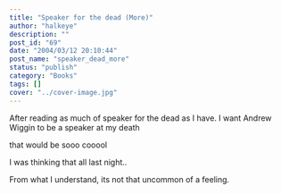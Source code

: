 ```yaml
---
title: "Speaker for the dead (More)"
author: "halkeye"
description: ""
post_id: "69"
date: "2004/03/12 20:10:44"
post_name: "speaker_dead_more"
status: "publish"
category: "Books"
tags: []
cover: "../cover-image.jpg"
---
```


After reading as much of speaker for the dead as I have. I want Andrew Wiggin to be a speaker at my death  

that would be sooo cooool

I was thinking that all last night..

From what I understand, its not that uncommon of a feeling.
